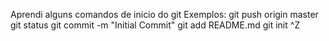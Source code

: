 Aprendi alguns comandos de inicio do git
Exemplos:
git push origin master
git status
git commit -m "Initial Commit"
git add README.md 
git init
^Z
